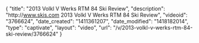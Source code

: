 {
    "title": "2013 Volkl V Werks RTM 84 Ski Review",
    "description": "http:\/\/www.skis.com 2013 Volkl V Werks RTM 84 Ski Review",
    "videoid": "3766624",
    "date_created": "1411361207",
    "date_modified": "1418182014",
    "type": "captivate",
    "layout": "video",
    "url": "\/v\/2013-volkl-v-werks-rtm-84-ski-review\/3766624"
}
